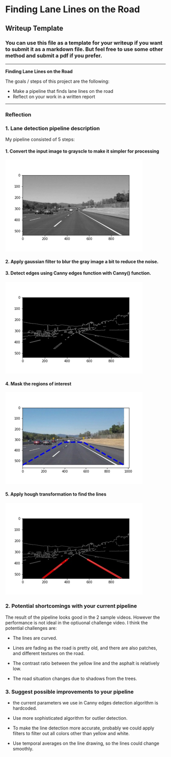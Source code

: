 # **Finding Lane Lines on the Road** 

## Writeup Template

### You can use this file as a template for your writeup if you want to submit it as a markdown file. But feel free to use some other method and submit a pdf if you prefer.

---

**Finding Lane Lines on the Road**

The goals / steps of this project are the following:
* Make a pipeline that finds lane lines on the road
* Reflect on your work in a written report




[image_gray]: ./test_images_output/solidWhiteCurve_grayed.jpg "Grayscale"
[image_edges]: ./test_images_output/solidWhiteCurve_edges.jpg "Edges"
[image_lines]: ./test_images_output/solidWhiteCurve_lines.jpg "Lines"
[image_region]: ./test_images_output/solidWhiteCurve_region.jpg "Region of interest"

---

### Reflection

### 1. Lane detection pipeline description

My pipeline consisted of 5 steps:


#### 1. Convert the input image to grayscle to make it simpler for processing

![alt text][image_gray]

#### 2. Apply gaussian filter to blur the gray image a bit to reduce the noise.
#### 3. Detect edges using Canny edges function with Canny() function.
![alt text][image_edges]

#### 4. Mask the regions of interest
![alt text][image_region]

#### 5. Apply hough transformation to find the lines
![alt text][image_lines]


### 2. Potential shortcomings with your current pipeline

The result of the pipeline looks good in the 2 sample videos. However the performance is not ideal in the optiuonal challenge video. I think the potential challenges are:

 * The lines are curved.

 * Lines are fading as the road is pretty old, and there are also patches, and 
 different textures on the road.
 
 * The contrast ratio between the yellow line and the asphalt is relatively low.
 
 * The road situation changes due to shadows from the trees.


### 3. Suggest possible improvements to your pipeline

* the current parameters we use in Canny edges detection algorithm is hardcoded.

* Use more sophisticated algorithm for outlier detection. 

* To make the line detection more accurate, probably we could apply filters to filter out all colors other than yellow and white.

* Use temporal averages on the line drawing, so the lines could change smoothly.

